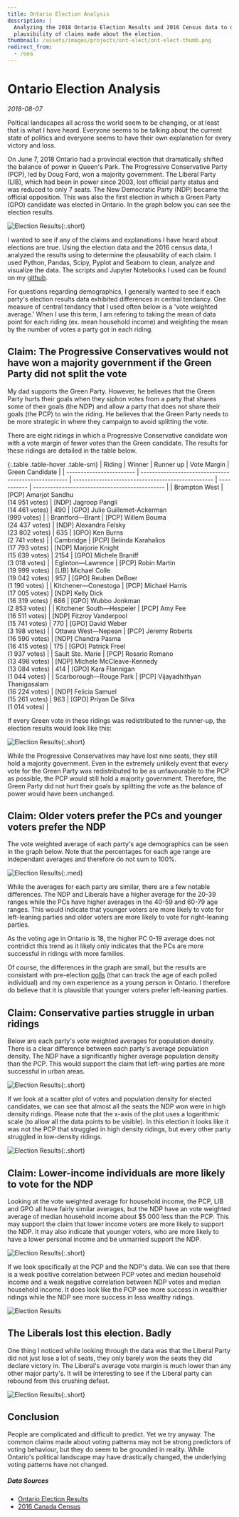 ```yaml
---
title: Ontario Election Analysis
description: |
  Analyzing the 2018 Ontario Election Results and 2016 Census data to determine the
  plausibility of claims made about the election.
thumbnail: /assets/images/projects/ont-elect/ont-elect-thumb.png
redirect_from:
  - /oea
---
```


# Ontario Election Analysis

*2018-08-07*

Poltical landscapes all across the world seem to be changing, or at least that is what I have heard. Everyone seems to be talking about the current state of politics and everyone seems to have their own explanation for every victory and loss.

On June 7, 2018 Ontario had a provincial election that dramatically shifted the balance of power in Queen's Park. The Progressive Conservative Party (PCP), led by Doug Ford, won a majority government. The Liberal Party (LIB), which had been in power since 2003, lost official party status and was reduced to only 7 seats. The New Democratic Party (NDP) became the official opposition. This was also the first election in which a Green Party (GPO) candidate was elected in Ontario. In the graph below you can see the election results.

![Election Results](/assets/images/projects/ont-elect/election-results.svg){:.short}

I wanted to see if any of the claims and explanations I have heard about elections are true. Using the election data and the 2016 census data, I analyzed the results using to determine the plausability of each claim. I used Python, Pandas, Scipy, Pyplot and Seaborn to clean, analyze and visualize the data. The scripts and Jupyter Notebooks I used can be found on my [github](https://github.com/robbiemeyer/OntarioElectionAnalysis2018).

For questions regarding demographics, I generally wanted to see if each party's election results data exhibited differences in central tendancy. One measure of central tendancy that I used often below is a 'vote weighted average.' When I use this term, I am refering to taking the mean of data point for each riding (ex. mean household income) and weighting the mean by the number of votes a party got in each riding.

## Claim: The Progressive Conservatives would not have won a majority government if the Green Party did not split the vote

My dad supports the Green Party.  However, he believes that the Green Party hurts their goals when they siphon votes from a party that shares some of their goals (the NDP) and allow a party that does not share their goals (the PCP) to win the riding. He believes that the Green Party needs to be more strategic in where they campaign to avoid splitting the vote.

There are eight ridings in which a Progressive Conservative candidate won with a vote margin of fewer votes than the Green candidate. The results for these ridings are detailed in the table below.

{:.table .table-hover .table-sm}
| Riding                   | Winner                                               | Runner up                                         | Vote Margin | Green Candidate                                |
| ------------------------ | ---------------------------------------------------- | ------------------------------------------------- | ----------- | ---------------------------------------------- |
| Brampton West            | [PCP] Amarjot Sandhu <br>(14 951 votes)              | [NDP] Jagroop Pangli <br>(14 461 votes)           | 490         | [GPO]  Julie Guillemet-Ackerman<br>(999 votes) |
| Brantford—Brant          | [PCP] Willem Bouma <br>(24 437 votes)                | [NDP] Alexandra Felsky <br>(23 802 votes)         | 635         | [GPO] Ken Burns<br>(2 741 votes)               |
| Cambridge                | [PCP] Belinda Karahalios<br> (17 793 votes)          | [NDP] Marjorie Knight<br> (15 639 votes)          | 2154        | [GPO] Michele Braniff<br>(3 018 votes)         |
| Eglinton—Lawrence        | [PCP] Robin Martin<br> (19 999 votes)                | [LIB] Michael Colle <br>(19 042 votes)            | 957         | [GPO] Reuben DeBoer<br>(1 190 votes)           |
| Kitchener—Conestoga      | [PCP] Michael Harris <br>(17 005 votes)              | [NDP] Kelly Dick <br>(16 319 votes)               | 686         | [GPO] Wubbo Jonkman<br>(2 853 votes)           |
| Kitchener South—Hespeler | [PCP] Amy Fee <br>(16 511 votes)                     | [NDP] Fitzroy Vanderpool <br>(15 741 votes)       | 770         | [GPO] David Weber<br>(3 198 votes)             |
| Ottawa West—Nepean       | [PCP] Jeremy Roberts<br> (16 590 votes)              | [NDP] Chandra  Pasma <br>(16 415 votes)           | 175         | [GPO] Patrick Freel<br>(1 937 votes)           |
| Sault Ste. Marie         | [PCP] Rosario Romano <br>(13 498 votes)              | [NDP] Michele McCleave-Kennedy <br>(13 084 votes) | 414         | [GPO] Kara Flannigan<br>(1 044 votes)          |
| Scarborough—Rouge Park   | [PCP] Vijayadhithyan Thanigasalam <br>(16 224 votes) | [NDP] Felicia Samuel<br>(15 261 votes)            | 963         | [GPO]  Priyan De Silva<br> (1 014 votes)       |

If every Green vote in these ridings was redistributed to the runner-up, the election results would look like this:

![Election Results](/assets/images/projects/ont-elect/alt-results-no-green.svg){:.short}

While the Progressive Conservatives may have lost nine seats, they still hold a majority government. Even in the extremely unlikely event that every vote for the Green Party was redistributed to be as unfavourable to the PCP as possible, the PCP would still hold a majority government. Therefore, the Green Party did not hurt their goals by splitting the vote as the balance of power would have been unchanged.

## Claim: Older voters prefer the PCs and younger voters prefer the NDP

The vote weighted average of each party's age demographics can be seen in the graph below. Note that the percentages for each age range are independant averages and therefore do not sum to 100%. 

![Election Results](/assets/images/projects/ont-elect/party-age-demo.svg){:.med}

While the averages for each party are similar, there are a few notable differences. The NDP and Liberals have a higher average for the 20-39 ranges while the PCs have higher averages in the 40-59 and 60-79 age ranges. This would indicate that younger voters are more likely to vote for left-leaning parties and older voters are more likely to vote for right-leaning parties. 

As the voting age in Ontario is 18, the higher PC 0-19 average does not contridict this trend as it likely only indicates that the PCs are more successful in ridings with more families.

Of course, the differences in the graph are small, but the results are consistant with pre-election [polls](http://onpulse.ca/blog/ndp-holds-onto-lead-over-pcs-as-outcome-is-uncertain-at-this-point) (that can track the age of each polled individual) and my own experience as a young person in Ontario. I therefore do believe that it is plausible that younger voters prefer left-leaning parties.

## Claim: Conservative parties struggle in urban ridings

Below are each party's vote weighted averages for population density. There is a clear difference between each party's average population density. The NDP have a significantly higher average population density than the PCP. This would support the claim that left-wing parties are more successful in urban areas.

![Election Results](/assets/images/projects/ont-elect/party-pop-density.svg){:.short}

If we look at a scatter plot of votes and population density for elected candidates, we can see that almost all the seats the NDP won were in high density ridings. Please note that the x-axis of the plot uses a logarithmic scale (to allow all the data points to be visible). In this election it looks like it was not the PCP that struggled in high density ridings, but every other party struggled in low-density ridings.

![Election Results](/assets/images/projects/ont-elect/pop-density-scatter.svg){:.short}

## Claim: Lower-income individuals are more likely to vote for the NDP

Looking at the vote weighted average for household income, the PCP, LIB and GPO all have fairly similar averages, but the NDP have an vote weighted average of median household income about $5 000 less than the PCP. This may support the claim that lower income voters are more likely to support the NDP. It may also indicate that younger voters, who are more likely to have a lower personal income and be unmarried support the NDP.

![Election Results](/assets/images/projects/ont-elect/party-average-income.svg){:.short}

If we look specifically at the PCP and the NDP's data. We can see that there is a weak positive correlation between PCP votes and median household income and a weak negative correlation between NDP votes and median household income. It does look like the PCP see more success in wealthier ridings while the NDP see more success in less wealthy ridings. 

![Election Results](/assets/images/projects/ont-elect/income-v-votes.svg)

## The Liberals lost this election. Badly

One thing I noticed while looking through the data was that the Liberal Party did not just lose a lot of seats, they only barely won the seats they did declare victory in. The Liberal's average vote margin is much lower than any other major party's. It will be interesting to see if the Liberal party can rebound from this crushing defeat.

![Election Results](/assets/images/projects/ont-elect/win-margin.svg){:.short}

## Conclusion

People are complicated and difficult to predict. Yet we try anyway. The common claims made about voting patterns may not be strong predictors of voting behaviour, but they do seem to be grounded in reality. While Ontario's political landscape may have drastically changed, the underlying voting patterns have not changed. 

##### Data Sources

- [Ontario Election Results](https://www.elections.on.ca/en/resource-centre/elections-results.html)
- [2016 Canada Census](https://www12.statcan.gc.ca/census-recensement/2016/dp-pd/prof/details/page_Download-Telecharger.cfm?Lang=E&Tab=1&Geo1=PR&Code1=01&Geo2=PR&Code2=01&Data=Count&SearchText=Canada&SearchType=Begins&SearchPR=01&B1=All&TABID=1)
